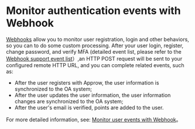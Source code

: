 # Monitor authentication events with Webhook

<LastUpdated/>

[Webhooks](/guides/webhook/) allow you to monitor user registration, login and other behaviors, so you can to do some custom processing. After your user login, register, change password, and verify MFA (detailed event list, please refer to the [Webhook support event list](/guides/webhook/#支持的事件)）,an HTTP POST request will be sent to your configured remote HTTP URL, and you can complete related events, such as:
- After the user registers with Approw, the user information is synchronized to the OA system;
- After the user updates the user information, the user information changes are synchronized to the OA system;
- After the user's email is verified, points are added to the user.

For more detailed information, see: [Monitor user events with Webhook](/guides/webhook/)。
